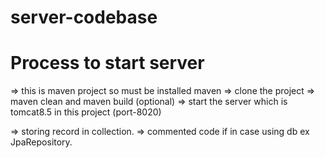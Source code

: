 # server-codebase

# Process to start server
=> this is maven project so must be installed maven
=> clone the project
=> maven clean and maven build (optional)
=> start the server which is tomcat8.5 in this project (port-8020)

=> storing record in collection.
=> commented code if in case using db ex JpaRepository.